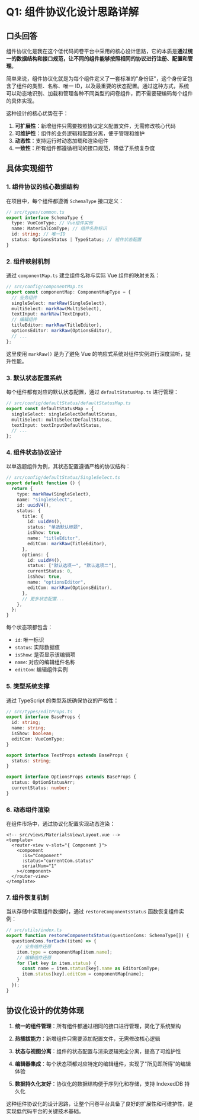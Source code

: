# Q1: 组件协议化设计思路详解

## 口头回答

组件协议化是我在这个低代码问卷平台中采用的核心设计思路，它的本质是**通过统一的数据结构和接口规范，让不同的组件能够按照相同的协议进行注册、配置和管理**。

简单来说，组件协议化就是为每个组件定义了一套标准的"身份证"，这个身份证包含了组件的类型、名称、唯一 ID，以及最重要的状态配置。通过这种方式，系统可以动态地识别、加载和管理各种不同类型的问卷组件，而不需要硬编码每个组件的具体实现。

这种设计的核心优势在于：

1. **可扩展性**：新增组件只需要按照协议定义配置文件，无需修改核心代码
2. **可维护性**：组件的业务逻辑和配置分离，便于管理和维护
3. **动态性**：支持运行时动态加载和渲染组件
4. **一致性**：所有组件都遵循相同的接口规范，降低了系统复杂度

## 具体实现细节

### 1. 组件协议的核心数据结构

在项目中，每个组件都遵循 `SchemaType` 接口定义：

```typescript
// src/types/common.ts
export interface SchemaType {
  type: VueComType; // Vue组件实例
  name: MaterialComType; // 组件名称标识
  id: string; // 唯一ID
  status: OptionsStatus | TypeStatus; // 组件状态配置
}
```

### 2. 组件映射机制

通过 `componentMap.ts` 建立组件名称与实际 Vue 组件的映射关系：

```typescript
// src/config/componentMap.ts
export const componentMap: ComponentMapType = {
  // 业务组件
  singleSelect: markRaw(SingleSelect),
  multiSelect: markRaw(MultiSelect),
  textInput: markRaw(TextInput),
  // 编辑组件
  titleEditor: markRaw(TitleEditor),
  optionsEditor: markRaw(OptionsEditor),
  // ...
};
```

这里使用 `markRaw()` 是为了避免 Vue 的响应式系统对组件实例进行深度监听，提升性能。

### 3. 默认状态配置系统

每个组件都有对应的默认状态配置，通过 `defaultStatusMap.ts` 进行管理：

```typescript
// src/config/defaultStatus/defaultStatusMap.ts
export const defaultStatusMap = {
  singleSelect: singleSelectDefaultStatus,
  multiSelect: multiSelectDefaultStatus,
  textInput: textInputDefaultStatus,
  // ...
};
```

### 4. 组件状态协议设计

以单选题组件为例，其状态配置遵循严格的协议结构：

```typescript
// src/config/defaultStatus/SingleSelect.ts
export default function () {
  return {
    type: markRaw(SingleSelect),
    name: "singleSelect",
    id: uuidV4(),
    status: {
      title: {
        id: uuidV4(),
        status: "单选默认标题",
        isShow: true,
        name: "titleEditor",
        editCom: markRaw(TitleEditor),
      },
      options: {
        id: uuidV4(),
        status: ["默认选项一", "默认选项二"],
        currentStatus: 0,
        isShow: true,
        name: "optionsEditor",
        editCom: markRaw(OptionsEditor),
      },
      // 更多状态配置...
    },
  };
}
```

每个状态项都包含：

- `id`: 唯一标识
- `status`: 实际数据值
- `isShow`: 是否显示该编辑项
- `name`: 对应的编辑组件名称
- `editCom`: 编辑组件实例

### 5. 类型系统支撑

通过 TypeScript 的类型系统确保协议的严格性：

```typescript
// src/types/editProps.ts
export interface BaseProps {
  id: string;
  name: string;
  isShow: boolean;
  editCom: VueComType;
}

export interface TextProps extends BaseProps {
  status: string;
}

export interface OptionsProps extends BaseProps {
  status: OptionStatusArr;
  currentStatus: number;
}
```

### 6. 动态组件渲染

在组件市场中，通过协议化配置实现动态渲染：

```vue
<!-- src/views/MaterialsView/Layout.vue -->
<template>
  <router-view v-slot="{ Component }">
    <component
      :is="Component"
      :status="currentCom.status"
      serialNum="1"
    ></component>
  </router-view>
</template>
```

### 7. 组件恢复机制

当从存储中读取组件数据时，通过 `restoreComponentsStatus` 函数恢复组件实例：

```typescript
// src/utils/index.ts
export function restoreComponentsStatus(questionComs: SchemaType[]) {
  questionComs.forEach((item) => {
    // 业务组件还原
    item.type = componentMap[item.name];
    // 编辑组件还原
    for (let key in item.status) {
      const name = item.status[key].name as EditorComType;
      item.status[key].editCom = componentMap[name];
    }
  });
}
```

## 协议化设计的优势体现

1. **统一的组件管理**：所有组件都通过相同的接口进行管理，简化了系统架构

2. **热插拔能力**：新增组件只需要添加配置文件，无需修改核心逻辑

3. **状态与视图分离**：组件的状态配置与渲染逻辑完全分离，提高了可维护性

4. **编辑器集成**：每个状态项都对应特定的编辑组件，实现了"所见即所得"的编辑体验

5. **数据持久化友好**：协议化的数据结构便于序列化和存储，支持 IndexedDB 持久化

这种组件协议化的设计思路，让整个问卷平台具备了良好的扩展性和可维护性，是实现低代码平台的关键技术基础。
